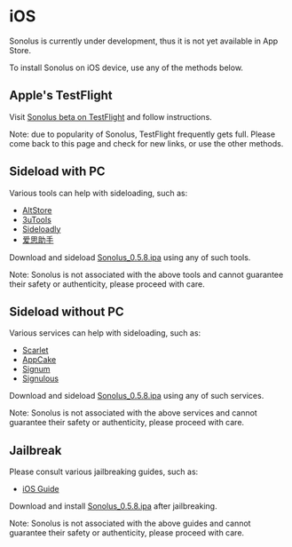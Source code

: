 # iOS

Sonolus is currently under development, thus it is not yet available in App Store.

To install Sonolus on iOS device, use any of the methods below.

## Apple's TestFlight

Visit [Sonolus beta on TestFlight](https://testflight.apple.com/join/bR6Kaqgc) and follow instructions.

Note: due to popularity of Sonolus, TestFlight frequently gets full. Please come back to this page and check for new links, or use the other methods.

## Sideload with PC

Various tools can help with sideloading, such as:

-   [AltStore](https://altstore.io)
-   [3uTools](http://3u.com)
-   [Sideloadly](https://sideloadly.io)
-   [爱思助手](https://www.i4.cn)

Download and sideload [Sonolus_0.5.8.ipa](https://sonolus.com/download/Sonolus_0.5.8.ipa) using any of such tools.

Note: Sonolus is not associated with the above tools and cannot guarantee their safety or authenticity, please proceed with care.

## Sideload without PC

Various services can help with sideloading, such as:

-   [Scarlet](https://usescarlet.com)
-   [AppCake](https://www.iphonecake.com)
-   [Signum](https://signumsign.me)
-   [Signulous](https://www.signulous.com)

Download and sideload [Sonolus_0.5.8.ipa](https://sonolus.com/download/Sonolus_0.5.8.ipa) using any of such services.

Note: Sonolus is not associated with the above services and cannot guarantee their safety or authenticity, please proceed with care.

## Jailbreak

Please consult various jailbreaking guides, such as:

-   [iOS Guide](https://ios.cfw.guide)

Download and install [Sonolus_0.5.8.ipa](https://sonolus.com/download/Sonolus_0.5.8.ipa) after jailbreaking.

Note: Sonolus is not associated with the above guides and cannot guarantee their safety or authenticity, please proceed with care.
